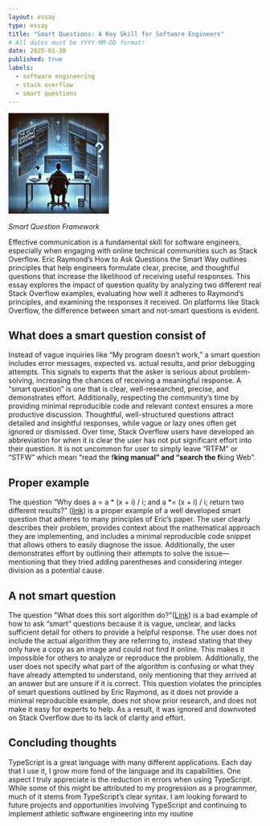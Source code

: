 ```yaml
---
layout: essay
type: essay
title: "Smart Questions: A Key Skill for Software Engineers"
# All dates must be YYYY-MM-DD format!
date: 2025-01-30
published: true
labels:
  - software engineering
  - stack overflow
  - smart questions
---
```


<img width="200px" class="rounded float-start pe-4" src="../img/smartQ.webp">

*Smart Question Framework*


Effective communication is a fundamental skill for software engineers, especially when engaging with online technical communities such as Stack Overflow. Eric Raymond’s How to Ask Questions the Smart Way outlines principles that help engineers formulate clear, precise, and thoughtful questions that increase the likelihood of receiving useful responses. This essay explores the impact of question quality by analyzing two different real Stack Overflow examples, evaluating how well it adheres to Raymond’s principles, and examining the responses it received. On platforms like Stack Overflow, the difference between smart and not-smart questions is evident.

## What does a smart question consist of

Instead of vague inquiries like “My program doesn’t work,” a smart question includes error messages, expected vs. actual results, and prior debugging attempts. This signals to experts that the asker is serious about problem-solving, increasing the chances of receiving a meaningful response. A “smart question” is one that is clear, well-researched, precise, and demonstrates effort. Additionally, respecting the community’s time by providing minimal reproducible code and relevant context ensures a more productive discussion. Thoughtful, well-structured questions attract detailed and insightful responses, while vague or lazy ones often get ignored or dismissed. Over time, Stack Overflow users have developed an abbreviation for when it is clear the user has not put significant effort into their question. It is not uncommon for user to simply leave “RTFM” or “STFW” which mean “read the f**king manual” and “search the f**king Web”. 

## Proper example

The question “Why does a = a * (x + i) / i; and a *= (x + i) / i; return two different results?” ([link]( https://stackoverflow.com/questions/79347608/why-does-a-a-x-i-i-and-a-x-i-i-return-two-different-results)) is a proper example of a well developed smart question that adheres to many principles of Eric’s paper. The user clearly describes their problem, provides context about the mathematical approach they are implementing, and includes a minimal reproducible code snippet that allows others to easily diagnose the issue. Additionally, the user demonstrates effort by outlining their attempts to solve the issue—mentioning that they tried adding parentheses and considering integer division as a potential cause. 

## A not smart question 

The question "What does this sort algorithm do?"([Link](https://stackoverflow.com/questions/31591857/what-does-this-sort-algorithm-do)) is a bad example of how to ask “smart” questions because it is vague, unclear, and lacks sufficient detail for others to provide a helpful response. The user does not include the actual algorithm they are referring to, instead stating that they only have a copy as an image and could not find it online. This makes it impossible for others to analyze or reproduce the problem. Additionally, the user does not specify what part of the algorithm is confusing or what they have already attempted to understand, only mentioning that they arrived at an answer but are unsure if it is correct. This question violates the principles of smart questions outlined by Eric Raymond, as it does not provide a minimal reproducible example, does not show prior research, and does not make it easy for experts to help. As a result, it was ignored and  downvoted on Stack Overflow due to its lack of clarity and effort.

## Concluding thoughts 

TypeScript is a great language with many different applications. Each day that I use it, I grow more fond of the language and its capabilities. One aspect I truly appreciate is the reduction in errors when using TypeScript. While some of this might be attributed to my progression as a programmer, much of it stems from TypeScript’s clear syntax. I am looking forward to future projects and opportunities involving TypeScript and continuing to implement athletic software engineering into my routine

